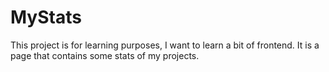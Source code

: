 # MyStats
This project is for learning purposes, I want to learn a bit of frontend. It is a page that contains some stats of my projects.